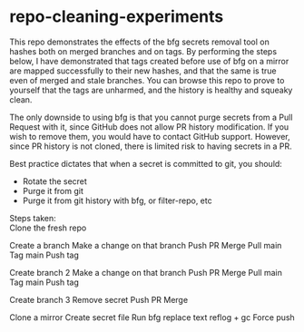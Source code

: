 # repo-cleaning-experiments

This repo demonstrates the effects of the bfg secrets removal tool on hashes both on merged branches and on tags.  By performing the steps below, I have demonstrated that tags created before use of bfg on a mirror are mapped successfully to their new hashes, and that the same is true even of merged and stale branches.  You can browse this repo to prove to yourself that the tags are unharmed, and the history is healthy and squeaky clean.  

The only downside to using bfg is that you cannot purge secrets from a Pull Request with it, since GitHub does not allow PR history modification.  If you wish to remove them, you would have to contact GitHub support.  However, since PR history is not cloned, there is limited risk to having secrets in a PR. 

Best practice dictates that when a secret is committed to git, you should:  
- Rotate the secret  
- Purge it from git  
- Purge it from git history with bfg, or filter-repo, etc  

Steps taken:  
Clone the fresh repo

Create a branch
Make a change on that branch
Push
PR
Merge
Pull main
Tag main
Push tag

Create branch 2
Make a change on that branch
Push
PR
Merge
Pull main
Tag main
Push tag

Create branch 3
Remove secret
Push
PR
Merge

Clone a mirror
Create secret file
Run bfg replace text
reflog + gc
Force push

